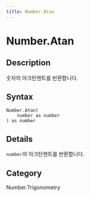 ```yaml
---
title: Number.Atan
---
```


# Number.Atan


## Description

숫자의 아크탄젠트를 반환합니다.


## Syntax

```powerquery
Number.Atan(
    number as number
) as number
```


## Details

<code>number</code>의 아크탄젠트를 반환합니다.



## Category
Number.Trigonometry

